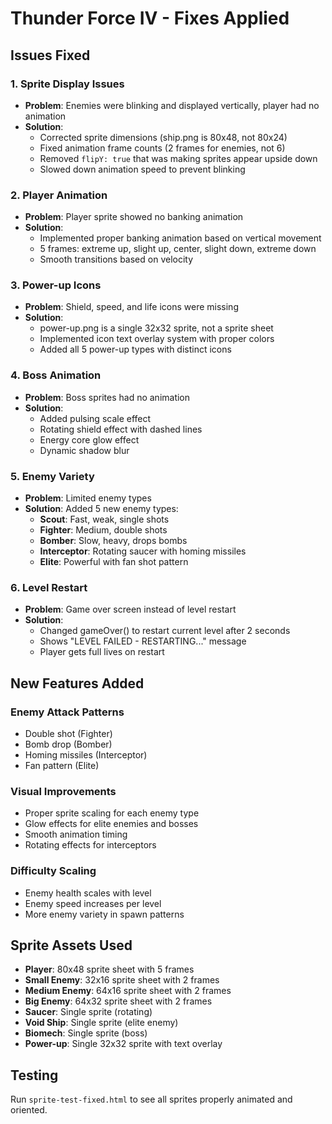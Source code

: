 # Thunder Force IV - Fixes Applied

## Issues Fixed

### 1. Sprite Display Issues
- **Problem**: Enemies were blinking and displayed vertically, player had no animation
- **Solution**: 
  - Corrected sprite dimensions (ship.png is 80x48, not 80x24)
  - Fixed animation frame counts (2 frames for enemies, not 6)
  - Removed `flipY: true` that was making sprites appear upside down
  - Slowed down animation speed to prevent blinking

### 2. Player Animation
- **Problem**: Player sprite showed no banking animation
- **Solution**: 
  - Implemented proper banking animation based on vertical movement
  - 5 frames: extreme up, slight up, center, slight down, extreme down
  - Smooth transitions based on velocity

### 3. Power-up Icons
- **Problem**: Shield, speed, and life icons were missing
- **Solution**: 
  - power-up.png is a single 32x32 sprite, not a sprite sheet
  - Implemented icon text overlay system with proper colors
  - Added all 5 power-up types with distinct icons

### 4. Boss Animation
- **Problem**: Boss sprites had no animation
- **Solution**: 
  - Added pulsing scale effect
  - Rotating shield effect with dashed lines
  - Energy core glow effect
  - Dynamic shadow blur

### 5. Enemy Variety
- **Problem**: Limited enemy types
- **Solution**: Added 5 new enemy types:
  - **Scout**: Fast, weak, single shots
  - **Fighter**: Medium, double shots
  - **Bomber**: Slow, heavy, drops bombs
  - **Interceptor**: Rotating saucer with homing missiles
  - **Elite**: Powerful with fan shot pattern

### 6. Level Restart
- **Problem**: Game over screen instead of level restart
- **Solution**: 
  - Changed gameOver() to restart current level after 2 seconds
  - Shows "LEVEL FAILED - RESTARTING..." message
  - Player gets full lives on restart

## New Features Added

### Enemy Attack Patterns
- Double shot (Fighter)
- Bomb drop (Bomber)
- Homing missiles (Interceptor)
- Fan pattern (Elite)

### Visual Improvements
- Proper sprite scaling for each enemy type
- Glow effects for elite enemies and bosses
- Smooth animation timing
- Rotating effects for interceptors

### Difficulty Scaling
- Enemy health scales with level
- Enemy speed increases per level
- More enemy variety in spawn patterns

## Sprite Assets Used
- **Player**: 80x48 sprite sheet with 5 frames
- **Small Enemy**: 32x16 sprite sheet with 2 frames
- **Medium Enemy**: 64x16 sprite sheet with 2 frames
- **Big Enemy**: 64x32 sprite sheet with 2 frames
- **Saucer**: Single sprite (rotating)
- **Void Ship**: Single sprite (elite enemy)
- **Biomech**: Single sprite (boss)
- **Power-up**: Single 32x32 sprite with text overlay

## Testing
Run `sprite-test-fixed.html` to see all sprites properly animated and oriented. 